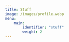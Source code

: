 ```yaml
---
title: Stuff
image: /images/profile.webp
menu:
    main:
        identifier: "stuff"
        weight: 2
---
```

